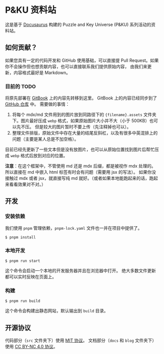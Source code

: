 # P&KU 资料站

这是基于 [Docusaurus](https://docusaurus.io/) 构建的 Puzzle and Key Universe (P&KU) 系列活动的资料站。

## 如何贡献？

如果您具有一定的代码开发和 GitHub 使用基础，可以直接提 Pull Request。如果你不会操作但也想贡献内容，也可以直接联系我们提供原始内容，
由我们来更新，内容格式最好是 Markdown。

### 目前的 TODO

将原先部署在 [GitBook](https://puzzle-and-key-universe.gitbook.io/) 上的内容先转移到这里。
GitBook 上的内容已经同步到了 [GitHub 仓库](https://github.com/Winfridx/PnKU-archive/) 中。
需要做的事情：

1. 将每个 mdx/md 文件用到的图片放到同路径下的 `{filename}.assets` 文件夹下。图片最好压成 `webp` 格式，如果原始图片大小并不大（小于
   500KB）也可以先不压。
   但是较大的图片暂时不要上传（先注释掉也可以）。
2. 整理文件排版，原始文件中存在大量的结尾反斜杠，以及有很多中英混排上的问题（主要是某人总是不加空格）。

目前已经先更新了一些文本但是没有放图片，也可以从原始位置找到图片后帮忙压成 `webp` 格式后放到对应的位置。

**注意**：在这个框架中，不管使用 md 还是 mdx 后缀，都是被视作 mdx 处理的。所以直接在 md 中嵌入 html 标签有时会有问题（需要用
jsx 的写法）。
如果你没接触过 mdx 或者 jsx，就直接写纯 md 就好。（或者如果本地能跑起来的话，跑起来看看效果对不对。）

## 开发

### 安装依赖

我们使用 `pnpm` 管理依赖，`pnpm-lock.yaml` 文件也一并在项目中提供了。

```
$ pnpm install
```

### 本地开发

```
$ pnpm run start
```

这个命令会启动一个本地的开发服务器并且在浏览器中打开。
绝大多数文件更新都可以实时反映在页面上。

### 构建

```
$ pnpm run build
```

这个命令会构建出静态网站，默认输出到 `build` 目录。

## 开源协议

代码部分（`src` 文件夹下）使用 [MIT 协议](./LICENSE)。
文档部分（`docs` 和 `blog` 文件夹下）使用 [CC BY-NC 4.0 协议](https://creativecommons.org/licenses/by-nc/4.0/)。